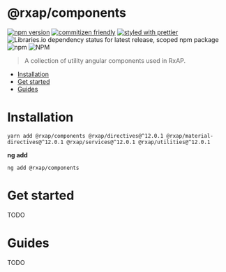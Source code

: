 @rxap/components
======

[![npm version](https://img.shields.io/npm/v/@rxap/components?style=flat-square)](https://www.npmjs.com/package/@rxap/components)
[![commitizen friendly](https://img.shields.io/badge/commitizen-friendly-brightgreen.svg?style=flat-square)](https://commitizen.github.io/cz-cli/)
[![styled with prettier](https://img.shields.io/badge/styled_with-prettier-ff69b4.svg?style=flat-square)](https://github.com/prettier/prettier)
![Libraries.io dependency status for latest release, scoped npm package](https://img.shields.io/librariesio/release/npm/@rxap/components)
![npm](https://img.shields.io/npm/dm/@rxap/components)
![NPM](https://img.shields.io/npm/l/@rxap/components)

> A collection of utility angular components used in RxAP.

- [Installation](#installation)
- [Get started](#get-started)
- [Guides](#guides)

# Installation

```
yarn add @rxap/components @rxap/directives@^12.0.1 @rxap/material-directives@^12.0.1 @rxap/services@^12.0.1 @rxap/utilities@^12.0.1 
```

**ng add**
```
ng add @rxap/components
```

# Get started

TODO

# Guides

TODO


